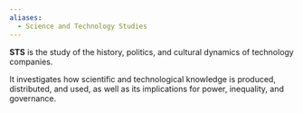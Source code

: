 ```yaml
---
aliases:
  - Science and Technology Studies
---
```

**STS** is the study of the history, politics, and cultural dynamics of technology companies.

It investigates how scientific and technological knowledge is produced, distributed, and used, as well as its implications for power, inequality, and governance.